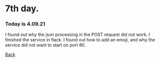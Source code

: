 # 7th day.
### Today is 4.09.21
I found out why the json processing in the POST request did not work. I finished the service in flack. I found out how to add an emoji, and why the service did not want to start on port 80.

[Back](README.md)
